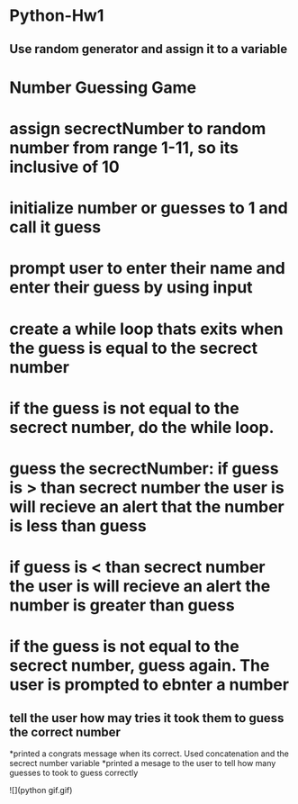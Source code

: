 # Python-Hw1
## Use random generator and assign it to a variable
# Number Guessing  Game
# assign secrectNumber to random number from range 1-11, so its inclusive of 10

# initialize number or guesses to 1 and call it guess

# prompt user to enter their name and enter their guess by using input


# create a while loop thats exits when the guess is equal to the secrect number
# if the guess is not equal to the secrect number, do the while loop.
# guess the secrectNumber: if guess is > than secrect number the user is will recieve an alert that the number is less than guess
# if guess is < than secrect number the user is will recieve an alert the number is greater than guess
 

    
        
# if the guess is not equal to the secrect number, guess again. The user is prompted to ebnter a number
        
## tell the user  how may tries it took them to guess the correct number
*printed a congrats message when its correct. Used concatenation and the secrect number variable
*printed a mesage to the user to tell how many guesses to took to guess correctly
        
      
![](python gif.gif)

   




